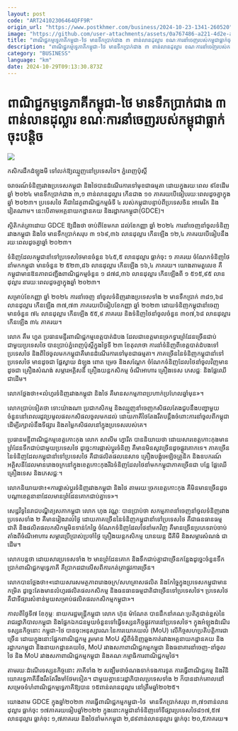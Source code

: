 ```yaml
---
layout: post
code: "ART24102306464QFF9R"
origin_url: "https://www.postkhmer.com/business/2024-10-23-1341-260520"
image: "https://github.com/user-attachments/assets/0a767486-a221-4d2e-a485-6686b4e73fd2"
title: "ពាណិជ្ជកម្ម​ទ្វេភាគី​កម្ពុជា​-ថៃ មាន​ទឹក​ប្រាក់​ជាង ៣ ពាន់​លាន​ដុល្លារ ខណៈ​ការ​នាំ​ចេញ​របស់​កម្ពុជា​ធ្លាក់​ចុះ​បន្តិច"
description: "​​ពាណិជ្ជកម្ម​ទ្វេភាគី​កម្ពុជា​-ថៃ មាន​ទឹក​ប្រាក់​ជាង ៣ ពាន់​លាន​ដុល្លារ ខណៈ​ការ​នាំ​ចេញ​របស់​កម្ពុជា​ធ្លាក់​ចុះ​បន្តិច​"
category: "BUSINESS"
language: "km"
date: 2024-10-29T09:13:30.873Z
---
```


# ពាណិជ្ជកម្ម​ទ្វេភាគី​កម្ពុជា​-ថៃ មាន​ទឹក​ប្រាក់​ជាង ៣ ពាន់​លាន​ដុល្លារ ខណៈ​ការ​នាំ​ចេញ​របស់​កម្ពុជា​ធ្លាក់​ចុះ​បន្តិច

![](https://github.com/user-attachments/assets/e8eaee4d-a080-4a6f-b707-91f1ffae2eb3)

កសិករ​ដឹក​ដំឡូងមី ទៅ​លក់​ឱ្យ​ឈ្មួញ​នៅ​ប្រទេស​ថៃ។ ភ្នំពេញប៉ុស្តិ៍

ចរាចរណ៍​ទំនិញ​រវាង​ប្រទេស​កម្ពុជា និង​ថៃ​បាន​ដំណើរការ​ទៅមុខ​ជា​ធម្មតា ដោយ​ក្នុង​រយៈ​ពេល ៩ខែ​ដើម​ឆ្នាំ​ ២០២៤ មាន​ទឹកប្រាក់​ជាង ៣,១ ពាន់​លាន​ដុល្លារ កើន​ជាង ១០ ភាគរយ​បើ​ធៀប​រយៈពេល​ដូចគ្នា​ក្នុង​ឆ្នាំ​ ២០២៣។ ប្រទេស​ថៃ គឺ​ជា​ដៃគូពាណិជ្ជកម្ម​ធំ​ទី ៤ របស់​កម្ពុជា​បន្ទាប់​ពី​ប្រទេស​ចិន អាមេរិក និង​វៀតណាម​។ នេះ​បើ​តាម​អគ្គ​នាយកដ្ឋាន​គយ និង​រដ្ឋាករ​កម្ពុជា​(GDCE)។

ស្ថិតិ​កត់​ត្រា​ដោយ GDCE ឱ្យ​ដឹង​ថា ចាប់​ពី​ខែ​មករា ដល់​ខែ​កញ្ញា ឆ្នាំ ២០២៤ ការ​នាំ​ចេញ​នាំចូល​ទំនិញ​រវាង​កម្ពុជា និង​ថៃ មាន​ទឹក​ប្រាក់​សរុប ៣ ១៦៩,៣៦​ លាន​ដុល្លារ កើន​ឡើង​ ១២,៤ ភាគរយ​បើ​ធៀប​នឹង​រយៈពេល​ដូចគ្នា​ឆ្នាំ​ ២០២៣។

ទំនិញ​ដែល​កម្ពុជា​នាំ​ទៅ​ប្រទេស​ថៃ​មាន​ចំនួន ៦៤៥,៥ លាន​ដុល្លារ ធ្លាក់ចុះ ១​ ភាគរយ ចំណែក​ទំនិញ​ថៃ​នាំ​មក​កម្ពុជា មាន​ចំនួន ២ ៥២៣,៨៦ លានដុល្លារ កើន​ឡើង ១៦,៤ ភាគរយ។ យោង​តាម​តួលេខ គឺ​កម្ពុជា​មាន​ឱនភាព​ជញ្ជីង​ពាណិជ្ជកម្ម​ចំនួន ១ ៨៧៨,៣៦ លាន​ដុល្លារ កើន​ឡើង​ពី​ ១ ៥១៥,៩៥ លាន​ដុល្លារ នា​រយៈ​ពេល​ដូចគ្នា​ក្នុង​ឆ្នាំ ២០២៣។

សម្រាប់​ខែ​កញ្ញា ឆ្នាំ ២០២៤ ការ​នាំ​ចេញ នាំចូល​ទំនិញ​រវាង​ប្រទេស​ទាំង ២ មាន​ទឹក​ប្រាក់ ៣៨១,៦៨ លាន​ដុល្លារ កើន​ឡើង ៣៧,៧៣​ ភាគរយ​បើ​ធៀប​ខែ​កញ្ញា ឆ្នាំ​ ២០២៣ ដោយ​ទំនិញ​កម្ពុជា​នាំចេញ មាន​ចំនួន ៧៤​ លាន​ដុល្លារ កើន​ឡើង ៥៥,៩ ភាគរយ និង​ទំនិញ​ថៃ​នាំចូល​ចំនួន ៣០៧,៦៨ លាន​ដុល្លារ កើន​ឡើង ៣៤ ភាគរយ។​

លោក គឹម ហួត ប្រធាន​មន្ទីរ​ពាណិជ្ជកម្ម​ខេត្ត​បាត់ដំបង ដែល​ជា​ខេត្ត​មាន​ច្រក​ទ្វារ​ព្រំដែន​ច្រើន​ជាប់​ជាមួយ​ប្រទេស​ថៃ បាន​ប្រាប់​ភ្នំពេញប៉ុស្តិ៍​ក្នុង​ថ្ងៃទី ២៣ ខែ​តុលា​ថា ការ​នាំ​ទំនិញ​ពី​ខេត្ត​បាត់ដំបង​ទៅ​ប្រទេស​ថៃ និង​ពី​ថៃ​ចូល​មក​កម្ពុជា​គឺ​មាន​ដំណើរ​ការ​ទៅ​មុខ​ជា​ធម្មតា​។ ភាគ​ច្រើន​នៃ​ទំនិញ​កម្ពុជា​នាំ​ទៅ​ប្រទេស​ថៃ មាន​ដូចជា ផ្លែស្វាយ ដំឡូង ពោត ម្រេច និងសណ្តែក​ ចំណែក​ទំនិញ​ដែល​ថៃ​នាំ​ចូល​វិញ​មាន​ដូចជា ​គ្រឿង​សំណង់ សម្ភារ​អគ្គិសនី គ្រឿង​យន្តកសិកម្ម ចំណី​អាហារ គ្រឿង​ទេស ភេសជ្ជៈ និង​ផ្លែឈើ ជាដើម។

លោក​ថ្លែង​ថា៖​«​លំហូរ​ទំនិញ​រវាង​កម្ពុជា និង​ថៃ​ គឺ​មាន​សកម្មភាព​ប្រហាក់​ប្រហែល​ឆ្នាំ​មុន»។

លោក​ប្រាប់​ទៀត​ថា ទោះយ៉ាង​ណា ប្រជា​កសិកម្ម និង​ឈ្មួញ​នាំ​ចេញ​កសិផល​ តែង​ជួប​នឹង​បញ្ហា​មួយ​ចំនួន​នៅ​ពេល​រដូវ​ប្រមូល​ផល​កសិផល​ចូល​មក​ដល់ ដោយ​ភាគី​ថៃ​តែង​រឹតបន្តឹង​ចំពោះ​ការ​នាំចូល​ពី​កម្ពុជា ដើម្បី​រក្សា​លំនឹង​ទីផ្សារ និង​តម្លៃ​កសិផល​នៅ​ក្នុង​ប្រទេស​របស់​គេ។​

ប្រធាន​មន្ទី​ពាណិជ្ជកម្ម​ខេត្ត​កោះកុង លោក សាលីម ហ្វារីត បាន​និយាយ​ថា ដោយសារ​ខេត្ត​កោះកុង​មាន​ព្រំដែន​ទឹក​ជាប់​ជាមួយ​ប្រទេស​ថៃ ដូច្នេះ​ការ​ផ្លាស់​ប្តូរ​ទំនិញ គឺ​មាន​មិន​សូវ​ច្រើន​ដូច​ផ្លូវ​គោក​ទេ។ ភាគ​ច្រើន​នៃ​ទំនិញ​ដែល​កម្ពុជា​នាំ​ទៅ​ប្រទេស​ថៃ គឺ​ជា​ផលិតផល​នេសាទ គ្រឿង​បង្គុំ​អេឡិចត្រូនិក និង​ឧបករណ៍​អគ្គិសនី​ដែល​មាន​រោងចក្រ​នៅ​ក្នុង​ខេត្ត​កោះកុង​ រីឯ​ទំនិញដែល​ថៃ​នាំ​មក​កម្ពុជា​ភាគច្រើន​ជា​ បន្លែ ផ្លែឈើ គ្រឿងទេស និង​ភេសជ្ជៈ។

លោក​និយាយ​ថា៖​«​ការ​ផ្លាស់​ប្តូរ​ទំនិញ​រវាង​កម្ពុជា និង​ថៃ តាម​រយៈ​ច្រក​ខេត្ត​កោះកុង គឺ​មិន​មាន​ច្រើន​ដូច​បណ្តា​ខេត្ត​នានា​ដែល​មាន​ព្រំដែន​គោក​ជាប់​គ្នា​ទេ»។

សេដ្ឋវិទូ​នៃ​រាជ​បណ្ឌិត្យ​សភា​កម្ពុជា លោក ហុង វណ្ណៈ បាន​ប្រាប់ថា សកម្ម​ភាព​នាំ​ចេញ​នាំ​ចូល​ទំនិញ​រវាង​ប្រទេស​ទាំង ២ គឺ​មាន​រៀង​រាល់​ថ្ងៃ ដោយ​ភាគ​ច្រើន​នៃ​ទំនិញ​កម្ពុជា​នាំ​ទៅ​ប្រទេស​ថៃ គឺ​ជា​ធន​ធាន​ធម្ម​ជាតិ និង​ផលិត​ផល​កសិកម្ម​មិន​ទាន់​កែច្នៃ ចំណែក​ទំនិញ​ដែល​ថៃ​នាំ​មក​វិញ គឺ​មាន​ច្រើន​ប្រភេទ​រាប់​ចាប់​តាំង​ពី​ចំណី​អាហារ សម្ភារ​ប្រើ​ប្រាស់​ប្រចាំ​ថ្ងៃ គ្រឿង​យន្ត​កសិកម្ម យាន​យន្ត ជីគីមី និង​សម្ភារ​សំណង់ ជា​ដើម​។

លោក​បន្ត​ថា ​ដោយ​សារ​ប្រទេស​ទាំង ២ មាន​ព្រំដែន​គោក និង​ទឹក​ជាប់​គ្នា​ជាច្រើន​កន្លែង​ ដូច្នេះចំនួន​ទឹក​ប្រាក់​ពាណិជ្ជ​កម្មទ្វេភាគី គឺ​ប្រាកដ​ជា​លើស​ពី​ការ​កត់​ត្រា​ផ្លូវការ​ច្រើន​។

លោក​បាន​ថ្លែង​ថា៖​«​ដោយ​សារ​សមត្ថ​ភាព​រោងចក្រ​/​សហគ្រាស​ផលិត និង​កែច្នៃ​ក្នុង​ប្រទេស​កម្ពុជា​មាន​កម្រិត ដូច្នេះ​តែង​មាន​លំហូរ​ផលិត​ផល​កសិកម្ម និង​ធនធាន​ធម្មជាតិ​ជា​ច្រើន​ទៅ​ប្រទេស​ថៃ។ ប្រទេស​ថៃ គឺ​ជា​ទីផ្សារ​សំខាន់​មួយ​សម្រាប់​ផលិត​ផល​កសិកម្ម​កម្ពុជា​»។

កាល​ពី​ថ្ងៃ​ទី​៧ ខែ​កុម្ភៈ​ នាយក​រដ្ឋមន្ត្រី​កម្ពុជា លោក ហ៊ុន ម៉ាណែត បាន​ដឹកនាំ​គណៈ​ប្រតិ​ភូ​ជាន់​ខ្ពស់​នៃ​រាជ​រដ្ឋាភិបាល​កម្ពុជា និង​ផ្នែក​ឯកជន​មួយ​ចំនួន​ទៅ​ធ្វើ​ទស្សន​កិច្ច​ផ្លូវការ​នៅ​ប្រទេស​ថៃ។ ក្នុង​អំឡុង​ដំណើរ​ទស្សន​កិច្ច​នោះ កម្ពុជា-​ថៃ បាន​ចុះ​អនុស្សារណៈ​នៃ​ការ​យោគ​យល់​ (MoU) លើ​កិច្ច​សហ​ប្រតិបត្តិការ​ជា​ច្រើន ដោយ​ក្នុង​នោះ​ផ្នែក​ពាណិជ្ជ​កម្ម រួម​មាន MoU ស្តីពី​ទំនិញ​ឆ្លង​កាត់​រវាង​អគ្គ​នាយក​ដ្ឋាន​គយ និង​រដ្ឋាករ​កម្ពុជា និង​នាយក​ដ្ឋាន​គយ​ថៃ, MoU រវាង​សភា​ពាណិជ្ជ​កម្ម​កម្ពុជា និង​ធនាគារ​នាំចេញ​-​នាំចូល​ថៃ និង MoU រវាង​សភា​ពាណិជ្ជ​កម្ម​កម្ពុជា និង​គណៈ​កម្មាធិ​ការ​ពាណិជ្ជ​កម្ម​ថៃ។

តាម​រយៈ​ដំណើរ​ទស្សន​កិច្ច​នោះ ភាគី​ទាំង​ ២ សង្ឃឹម​ថាចំណង​ទាក់​ទង​ការទូត ​ការ​ធ្វើ​ពាណិជ្ជ​កម្ម និង​វិនិ​យោគ​ទ្វេភាគី​នឹង​រឹត​តែ​រឹងមាំ​ថែម​ទៀត។ ជា​មួយ​គ្នា​នេះ​រដ្ឋាភិ​បាល​ប្រទេស​ទាំង ២ ក៏​បាន​ដាក់​គោល​ដៅ​សម្រេច​ទំហំ​ពាណិជ្ជ​កម្ម​ទ្វេភាគី​ឱ្យ​បាន ១៥​ពាន់​លាន​ដុល្លារ នៅ​ត្រឹម​ឆ្នាំ​២០២៥។

យោង​តាម GDCE ក្នុង​ឆ្នាំ​២០២៣ ការ​ធ្វើ​ពាណិជ្ជ​កម្ម​កម្ពុជា​-ថៃ  មាន​ទឹក​ប្រាក់​សរុប ៣,៧១​ពាន់​លាន​ដុល្លារ ធ្លាក់​ចុះ ១៧​ភាគ​រយ​ធៀប​ឆ្នាំ​២០២២ ក្នុង​នោះ​កម្ពុជា​នាំ​ទំនិញ​ទៅ​ទីផ្សារ​ប្រទេស​ថៃ​ ៨១៧,៥៧​លាន​ដុល្លារ ធ្លាក់​ចុះ ១,៧​ភាគ​រយ និង​ថៃ​នាំមក​កម្ពុជា​ ២,៨៩​ពាន់​លាន​ដុល្លារ ធ្លាក់​ចុះ ២០,៥​ភាគ​រយ៕